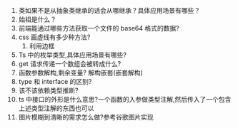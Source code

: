 1. 类如果不是从抽象类继承的话会从哪继承？具体应用场景有哪些？
2. 始祖是什么？
3. 前端能通过哪些方法获取一个文件的 base64 格式的数据?
4. css 画虚线有多少种方法?
   1. 利用边框
5. Ts 中的枚举类型,具体应用场景有哪些?
6. get 请求传递一个数组会被转成什么?
7. 函数参数解构,剩余变量? 解构嵌套(嵌套解构)
8. type 和 interface 的区别?
9. 该不该依赖类型推断?
10. ts 中接口的外形是什么意思?一个函数的入参做类型注解,然后传入了一个包含上述类型注解的东西也可以
11. 图片模糊到清晰的需求怎么做?参考谷歌图片实现
